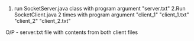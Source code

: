 1. run SocketServer.java class with program argument
"server.txt"
2.Run SocketClient.java 2 times with program argument 
"client_1" "client_1.txt" 
"client_2" "client_2.txt"

O/P - server.txt file with contents from both client files
